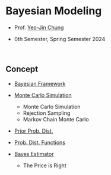 # Bayesian Modeling

- Prof. [Yeo-Jin Chung](https://github.com/ychungkmu)

- 0th Semester, Spring Semester 2024

</br>

## Concept

- [Bayesian Framework](https://velog.io/@jayarnim/Bayesian-Framework)

- [Monte Carlo Simulation](https://velog.io/@jayarnim/Monte-Carlo-Simulation)
  - Monte Carlo Simulation
  - Rejection Sampling
  - Markov Chain Monte Carlo

- [Prior Prob. Dist.](https://velog.io/@jayarnim/Prior-Prob.-Dist)

- [Prob. Dist. Functions](https://velog.io/@jayarnim/Prob.-Dist.-Functions-xzvti7qd)

- [Bayes Estimator](https://velog.io/@jayarnim/Bayes-Estimator)
  - The Price is Right
